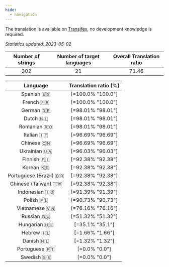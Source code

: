```yaml
---
hide:
  - navigation
---
```


<!--
DO NOT EDIT THIS FILE DIRECTLY.
It is generated automatically by transifex_stats.py in the scripts folder.
-->

The translation is available on [Transifex](https://www.transifex.com/quickosm/gui/), no development
knowledge is required.

*Statistics updated: 2023-05-02*

| Number of strings | Number of target languages | Overall Translation ratio |
|:-:|:-:|:-:|
302|21|71.46

| Language | Translation ratio (%) |
|:-:|:-:|
Spanish 🇪🇸|[=100.0% "100.0"]|
French 🇫🇷|[=100.0% "100.0"]|
German 🇩🇪|[=98.01% "98.01"]|
Dutch 🇳🇱|[=98.01% "98.01"]|
Romanian 🇷🇴|[=98.01% "98.01"]|
Italian 🇮🇹|[=96.69% "96.69"]|
Chinese 🇨🇳|[=96.69% "96.69"]|
Ukrainian 🇺🇦|[=96.03% "96.03"]|
Finnish 🇫🇮|[=92.38% "92.38"]|
Korean 🇰🇷|[=92.38% "92.38"]|
Portuguese (Brazil) 🇧🇷|[=92.38% "92.38"]|
Chinese (Taiwan) 🇹🇼|[=92.38% "92.38"]|
Indonesian 🇮🇩|[=91.39% "91.39"]|
Polish 🇵🇱|[=90.73% "90.73"]|
Vietnamese 🇻🇳|[=76.16% "76.16"]|
Russian 🇷🇺|[=51.32% "51.32"]|
Hungarian 🇭🇺|[=35.1% "35.1"]|
Hebrew 🇮🇱|[=1.66% "1.66"]|
Danish 🇳🇱|[=1.32% "1.32"]|
Portuguese 🇵🇹|[=0.0% "0.0"]|
Swedish 🇸🇪|[=0.0% "0.0"]|

